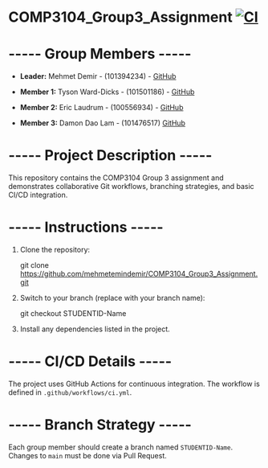 # COMP3104_Group3_Assignment [![CI](https://github.com/mehmetemindemir/COMP3104_Group3_Assignment/actions/workflows/ci.yml/badge.svg)](https://github.com/mehmetemindemir/COMP3104_Group3_Assignment/actions/workflows/ci.yml)

# ----- Group Members -----

- **Leader:** Mehmet Demir - (101394234) - [GitHub](https://github.com/mehmetemindemir)

- **Member 1:** Tyson Ward-Dicks - (101501186) - [GitHub](https://github.com/101501186)

- **Member 2:** Eric Laudrum - (100556934) - [GitHub](https://github.com/Eric-Laudrum)
- **Member 3:** Damon Dao Lam - (101476517)  [GitHub](https://github.com/DayLa74)

# ----- Project Description -----

This repository contains the COMP3104 Group 3 assignment and demonstrates collaborative Git workflows, branching strategies, and basic CI/CD integration.


# ----- Instructions -----

1. Clone the repository:

   git clone https://github.com/mehmetemindemir/COMP3104_Group3_Assignment.git

2. Switch to your branch (replace with your branch name):

   git checkout STUDENTID-Name

3. Install any dependencies listed in the project.


# ----- CI/CD Details -----

The project uses GitHub Actions for continuous integration. The workflow is defined in `.github/workflows/ci.yml`.


# ----- Branch Strategy -----

Each group member should create a branch named `STUDENTID-Name`. Changes to `main` must be done via Pull Request.

